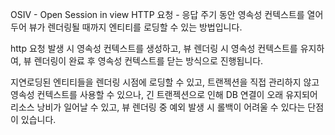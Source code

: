 OSIV - Open Session in view
HTTP 요청 - 응답 주기 동안 영속성 컨텍스트를 열어두어 뷰가 렌더링될 때까지 엔티티를 로딩할 수 있는 방법입니다.

http 요청 발생 시 영속성 컨텍스트를 생성하고, 뷰 렌더링 시 영속성 컨텍스트를 유지하여, 뷰 렌더링이 완료 후 영속성 컨텍스트를 닫는 방식으로 진행됩니다.

지연로딩된 엔티티들을 렌더링 시점에 로딩할 수 있고, 트랜젝션을 직접 관리하지 않고 영속성 컨텍스트를 사용할 수 있으나, 긴 트랜젝션으로 인해 DB 연결이 오래 유지되어 리소스 낭비가 일어날 수 있고, 뷰 렌더링 중 예외 발생 시 롤백이 어려울 수 있다는 단점이 있습니다.